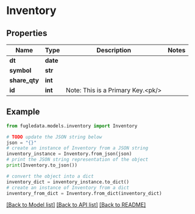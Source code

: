 # Inventory


## Properties

Name | Type | Description | Notes
------------ | ------------- | ------------- | -------------
**dt** | **date** |  | 
**symbol** | **str** |  | 
**share_qty** | **int** |  | 
**id** | **int** | Note: This is a Primary Key.&lt;pk/&gt; | 

## Example

```python
from fugledata.models.inventory import Inventory

# TODO update the JSON string below
json = "{}"
# create an instance of Inventory from a JSON string
inventory_instance = Inventory.from_json(json)
# print the JSON string representation of the object
print(Inventory.to_json())

# convert the object into a dict
inventory_dict = inventory_instance.to_dict()
# create an instance of Inventory from a dict
inventory_from_dict = Inventory.from_dict(inventory_dict)
```
[[Back to Model list]](../README.md#documentation-for-models) [[Back to API list]](../README.md#documentation-for-api-endpoints) [[Back to README]](../README.md)


